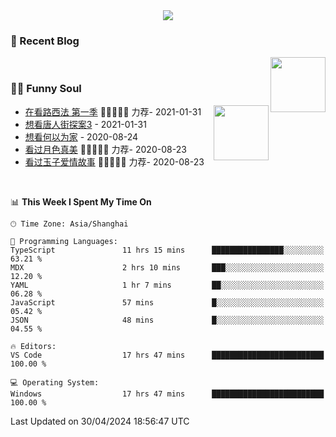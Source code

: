 <div align="center">
  <!-- dynamic typing effect 动态打字效果 -->
  <div>
    <img src="https://readme-typing-svg.demolab.com?font=Fira+Code&pause=10000&color=F76194&random=false&width=500&lines=You+make+your+own+opportunities.;Every+single+day+counts&center=true" />
  </div>
</div>

### 📃 Recent Blog
        
<img align="right" width="88" src="https://cdn.jsdelivr.net/gh/LJJbyZJU/LJJbyZJU/assets/images/astronaut.png" />
      
<!-- START_SECTION:blog -->

<!-- END_SECTION:blog -->
      
<!-- for beauty 留个空行好看点 -->
<div>&nbsp;</div>
      
### 🤾‍♂️ Funny Soul
      
<img align="right" width="88" src="https://cdn.jsdelivr.net/gh/sun0225SUN/sun0225SUN/assets/images/artist.png" />
      
<!-- START_SECTION:douban -->
* <a href='http://movie.douban.com/subject/26385614/' target='_blank'>在看路西法 第一季</a> 🌟🌟🌟🌟🌟 力荐- 2021-01-31
* <a href='http://movie.douban.com/subject/27619748/' target='_blank'>想看唐人街探案3</a> - 2021-01-31
* <a href='http://movie.douban.com/subject/30170448/' target='_blank'>想看何以为家</a> - 2020-08-24
* <a href='http://movie.douban.com/subject/26963810/' target='_blank'>看过月色真美</a> 🌟🌟🌟🌟🌟 力荐- 2020-08-23
* <a href='http://movie.douban.com/subject/25796222/' target='_blank'>看过玉子爱情故事</a> 🌟🌟🌟🌟🌟 力荐- 2020-08-23
<!-- END_SECTION:douban -->
      
<!-- for beauty 留个空行好看点 -->
<div>&nbsp;</div>

<!--START_SECTION:waka-->
📊 **This Week I Spent My Time On** 

```text
🕑︎ Time Zone: Asia/Shanghai

💬 Programming Languages: 
TypeScript               11 hrs 15 mins      ████████████████░░░░░░░░░   63.21 % 
MDX                      2 hrs 10 mins       ███░░░░░░░░░░░░░░░░░░░░░░   12.20 % 
YAML                     1 hr 7 mins         ██░░░░░░░░░░░░░░░░░░░░░░░   06.28 % 
JavaScript               57 mins             █░░░░░░░░░░░░░░░░░░░░░░░░   05.42 % 
JSON                     48 mins             █░░░░░░░░░░░░░░░░░░░░░░░░   04.55 % 

🔥 Editors: 
VS Code                  17 hrs 47 mins      █████████████████████████   100.00 % 

💻 Operating System: 
Windows                  17 hrs 47 mins      █████████████████████████   100.00 % 
```


 Last Updated on 30/04/2024 18:56:47 UTC
<!--END_SECTION:waka-->
